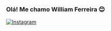 
### Olá! Me chamo William Ferreira 😊 

[![Instagram](https://img.shields.io/badge/Instagram-E4405F?style=for-the-badge&logo=instagram&logoColor=white)](https://www.instagram.com/william.ferreira.web/) 
